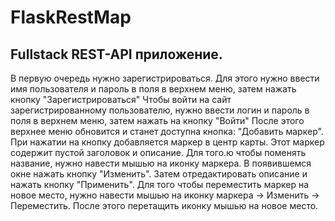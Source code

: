 # FlaskRestMap
## Fullstack REST-API приложение. 
В первую очередь нужно зарегистрироваться. Для этого нужно ввести имя пользователя и пароль в поля в верхнем меню, затем нажать кнопку "Зарегистрироваться"
Чтобы войти на сайт зарегистрированному пользователю, нужно ввести логин и пароль в поля в верхнем меню, затем  нажать на кнопку "Войти"
После этого верхнее меню обновится и станет доступна кнопка: "Добавить маркер". При нажатии на кнопку добавляется маркер в центр карты. 
Этот маркер содержит пустой заголовок и описание. Для того.ю чтобы поменять название, нужно навести мышью на иконку маркера. В появившемся окне нажать кнопку "Изменить". 
Затем отредактировать описание и нажать кнопку "Применить". 
Для того чтобы переместить маркер на новое место, нужно навести мышью на иконку маркера -> Изменить -> Переместить. После этого перетащить иконку мышью на новое место.
